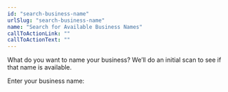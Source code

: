 ```yaml
---
id: "search-business-name"
urlSlug: "search-business-name"
name: "Search for Available Business Names"
callToActionLink: ""
callToActionText: ""
---
```


What do you want to name your business? We’ll do an initial scan to see if that name is available.

Enter your business name:
